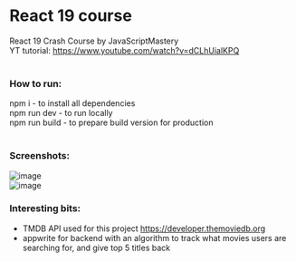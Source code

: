# React 19 course

React 19 Crash Course by JavaScriptMastery <br>
YT tutorial: https://www.youtube.com/watch?v=dCLhUialKPQ <br>
<br>

### How to run:

npm i - to install all dependencies <br>
npm run dev - to run locally <br>
npm run build - to prepare build version for production <br>
<br>

### Screenshots: <br>
![image](https://github.com/user-attachments/assets/068548f1-831b-447f-b384-ac63d0e0c9f1)<br>
![image](https://github.com/user-attachments/assets/efdb7ea9-7b42-42b7-842b-ac1ad6008140)<br>


### Interesting bits:
- TMDB API used for this project https://developer.themoviedb.org
- appwrite for backend with an algorithm to track what movies users are searching for, and give top 5 titles back
